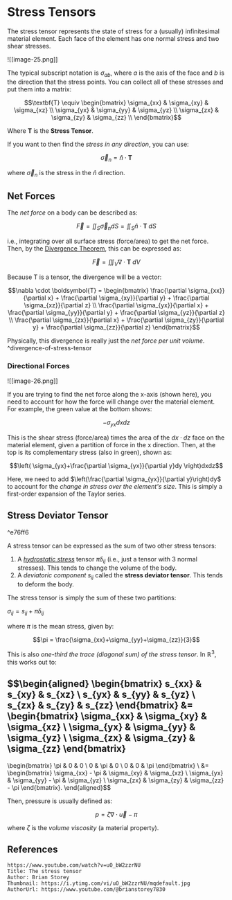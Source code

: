 # Stress Tensors

The stress tensor represents the state of stress for a (usually) infinitesimal material element. Each face of the element has one normal stress and two shear stresses.

![[image-25.png]]

The typical subscript notation is $\sigma_{ab}$, where $a$ is the axis of the face and $b$ is the direction that the stress points. You can collect all of these stresses and put them into a matrix:

$$\textbf{T} \equiv \begin{bmatrix}
\sigma_{xx} & \sigma_{xy} & \sigma_{xz} \\
\sigma_{yx} & \sigma_{yy} & \sigma_{yz} \\
\sigma_{zx} & \sigma_{zy} & \sigma_{zz} \\
\end{bmatrix}$$

Where $\textbf{T}$ is the **Stress Tensor**.

If you want to then find the *stress in any direction*, you can use:

$$\vec \sigma_n=\hat n\cdot \textbf{T}$$

where $\vec \sigma_n$ is the stress in the $\hat n$ direction.

## Net Forces

The *net force* on a body can be described as:

$$\vec F=\iint_S\vec \sigma_n dS = \iint_S\hat n \cdot \textbf{T}\;dS$$

i.e., integrating over all surface stress (force/area) to get the net force. Then, by the [Divergence Theorem](Divergence%20Theorem.md), this can be expressed as:

$$\vec F = \iiint_{V}\nabla \cdot \textbf{T}\;dV$$

Because T is a tensor, the divergence will be a vector:

$$\nabla \cdot \boldsymbol{T} =
\begin{bmatrix}
\frac{\partial \sigma_{xx}}{\partial x} + \frac{\partial \sigma_{xy}}{\partial y} + \frac{\partial \sigma_{xz}}{\partial z} \\
\frac{\partial \sigma_{yx}}{\partial x} + \frac{\partial \sigma_{yy}}{\partial y} + \frac{\partial \sigma_{yz}}{\partial z} \\
\frac{\partial \sigma_{zx}}{\partial x} + \frac{\partial \sigma_{zy}}{\partial y} + \frac{\partial \sigma_{zz}}{\partial z}
\end{bmatrix}$$

Physically, this divergence is really just the *net force per unit volume*.
^divergence-of-stress-tensor

### Directional Forces

![[image-26.png]]

If you are trying to find the net force along the x-axis (shown here), you need to account for how the force will change over the material element. For example, the green value at the bottom shows:

$$-\sigma_{yx}dxdz$$

This is the shear stress (force/area) times the area of the $dx\cdot dz$ face on the material element, given a partition of force in the x direction. Then, at the top is its complementary stress (also in green), shown as:

$$\left( \sigma_{yx}+\frac{\partial \sigma_{yx}}{\partial y}dy \right)dxdz$$

Here, we need to add $\left(\frac{\partial \sigma_{yx}}{\partial y}\right)dy$ to account for the *change in stress over the element's size*. This is simply a first-order expansion of the Taylor series.

## Stress Deviator Tensor

^e76ff6

A stress tensor can be expressed as the sum of two other stress tensors:

1. A [*hydrostatic stress*](https://en.wikipedia.org/wiki/Hydrostatic_stress) tensor $\pi \delta_{ij}$ (i.e., just a tensor with 3 normal stresses). This tends to change the volume of the body.
2. A *deviatoric component* $s_{ij}$ called the **stress deviator tensor**. This tends to deform the body.

The stress tensor is simply the sum of these two partitions:

$\sigma_{ij}=s_{ij}+\pi \delta_{ij}$ 

where $\pi$ is the mean stress, given by:

$$\pi = \frac{\sigma_{xx}+\sigma_{yy}+\sigma_{zz}}{3}$$

This is also *one-third the trace (diagonal sum) of the stress tensor*. In $\mathbb{R}^3$, this works out to:

$$\begin{aligned}
\begin{bmatrix}
s_{xx} & s_{xy} & s_{xz} \\
s_{yx} & s_{yy} & s_{yz} \\
s_{zx} & s_{zy} & s_{zz}
\end{bmatrix}
&=
\begin{bmatrix}
\sigma_{xx} & \sigma_{xy} & \sigma_{xz} \\
\sigma_{yx} & \sigma_{yy} & \sigma_{yz} \\
\sigma_{zx} & \sigma_{zy} & \sigma_{zz}
\end{bmatrix}
-
\begin{bmatrix}
\pi & 0 & 0 \\
0 & \pi & 0 \\
0 & 0 & \pi
\end{bmatrix} \\
&=
\begin{bmatrix}
\sigma_{xx} - \pi & \sigma_{xy} & \sigma_{xz} \\
\sigma_{yx} & \sigma_{yy} - \pi & \sigma_{yz} \\
\sigma_{zx} & \sigma_{zy} & \sigma_{zz} - \pi
\end{bmatrix}.
\end{aligned}$$

Then, pressure is usually defined as:

$$p=\zeta \nabla \cdot \vec u - \pi$$

where $\zeta$ is the *volume viscosity* (a material property).

## References

```vid
https://www.youtube.com/watch?v=uO_bW2zzrNU
Title: The stress tensor
Author: Brian Storey
Thumbnail: https://i.ytimg.com/vi/uO_bW2zzrNU/mqdefault.jpg
AuthorUrl: https://www.youtube.com/@brianstorey7830
```